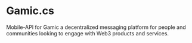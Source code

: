 # Gamic.cs
Mobile-API for Gamic a decentralized messaging platform for people and communities looking to engage with Web3 products and services.
